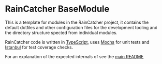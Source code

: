 # RainCatcher BaseModule

This is a template for modules in the RainCatcher project, it contains the default dotfiles and other configuration files for the development tooling and the directory structure spected from individual modules.

RainCatcher code is written in [TypeScript](http://typescriptlang.org), uses [Mocha](https://mochajs.org/) for unit tests and [Istanbul](https://istanbul.js.org/) for test coverage checks.

For an explanation of the expected internals of see the [main README](../../README.md#package-structure)

